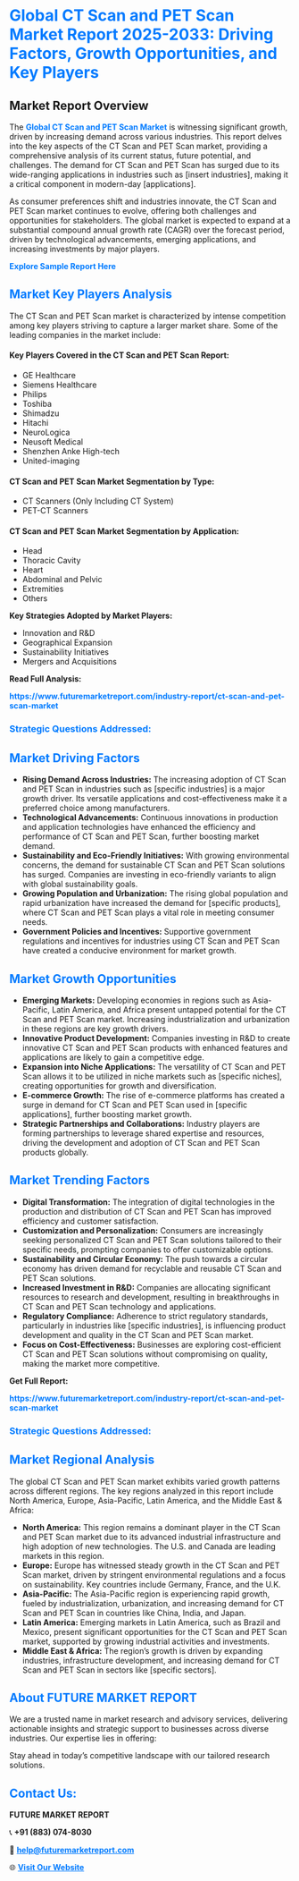 <h1 style="color: #007BFF;">Global CT Scan and PET Scan Market Report 2025-2033: Driving Factors, Growth Opportunities, and Key Players</h1>

<section id="overview">
<h2>Market Report Overview</h2>
<p>The <a href="https://www.futuremarketreport.com/industry-report/ct-scan-and-pet-scan-market" style="color: #007BFF; text-decoration: none;"><strong>Global CT Scan and PET Scan Market</strong></a> is witnessing significant growth, driven by increasing demand across various industries. This report delves into the key aspects of the CT Scan and PET Scan market, providing a comprehensive analysis of its current status, future potential, and challenges. The demand for CT Scan and PET Scan has surged due to its wide-ranging applications in industries such as [insert industries], making it a critical component in modern-day [applications].</p>
<p>As consumer preferences shift and industries innovate, the CT Scan and PET Scan market continues to evolve, offering both challenges and opportunities for stakeholders. The global market is expected to expand at a substantial compound annual growth rate (CAGR) over the forecast period, driven by technological advancements, emerging applications, and increasing investments by major players.</p>
</section>

<section id="overview">
<p><a href="https://www.futuremarketreport.com/request-sample/reportId=86051" style="color: #007BFF; text-decoration: none;"><strong>Explore Sample Report Here</strong></a></p>
</section>

<section id="key-players">
<h2 style="color: #007BFF;">Market Key Players Analysis</h2>
<p>The CT Scan and PET Scan market is characterized by intense competition among key players striving to capture a larger market share. Some of the leading companies in the market include:</p>
<h4>Key Players Covered in the CT Scan and PET Scan Report:</h4>
<ul><li>GE Healthcare</li><li>Siemens Healthcare</li><li>Philips</li><li>Toshiba</li><li>Shimadzu</li><li>Hitachi</li><li>NeuroLogica</li><li>Neusoft Medical</li><li>Shenzhen Anke High-tech</li><li>United-imaging</li></ul>
<h4>CT Scan and PET Scan Market Segmentation by Type:</h4>
<ul><li>CT Scanners (Only Including CT System)</li><li>PET-CT Scanners</li></ul>

<h4>CT Scan and PET Scan Market Segmentation by Application:</h4>
<ul><li>Head</li><li>Thoracic Cavity</li><li>Heart</li><li>Abdominal and Pelvic</li><li>Extremities</li><li>Others</li></ul>
<p><strong>Key Strategies Adopted by Market Players:</strong></p>
<ul>
<li>Innovation and R&D</li>
<li>Geographical Expansion</li>
<li>Sustainability Initiatives</li>
<li>Mergers and Acquisitions</li>
</ul>
</section>

<section>
<p><strong>Read Full Analysis: </strong></p><a href="https://www.futuremarketreport.com/industry-report/ct-scan-and-pet-scan-market" style="color: #007BFF; text-decoration: none;"><strong>https://www.futuremarketreport.com/industry-report/ct-scan-and-pet-scan-market</strong></a>
<h3 style="color: #007BFF;">Strategic Questions Addressed:</h3>
</section>

<section id="driving-factors">
<h2 style="color: #007BFF;">Market Driving Factors</h2>
<ul>
<li><strong>Rising Demand Across Industries:</strong> The increasing adoption of CT Scan and PET Scan in industries such as [specific industries] is a major growth driver. Its versatile applications and cost-effectiveness make it a preferred choice among manufacturers.</li>
<li><strong>Technological Advancements:</strong> Continuous innovations in production and application technologies have enhanced the efficiency and performance of CT Scan and PET Scan, further boosting market demand.</li>
<li><strong>Sustainability and Eco-Friendly Initiatives:</strong> With growing environmental concerns, the demand for sustainable CT Scan and PET Scan solutions has surged. Companies are investing in eco-friendly variants to align with global sustainability goals.</li>
<li><strong>Growing Population and Urbanization:</strong> The rising global population and rapid urbanization have increased the demand for [specific products], where CT Scan and PET Scan plays a vital role in meeting consumer needs.</li>
<li><strong>Government Policies and Incentives:</strong> Supportive government regulations and incentives for industries using CT Scan and PET Scan have created a conducive environment for market growth.</li>
</ul>
</section>

<section id="growth-opportunities">
<h2 style="color: #007BFF;">Market Growth Opportunities</h2>
<ul>
<li><strong>Emerging Markets:</strong> Developing economies in regions such as Asia-Pacific, Latin America, and Africa present untapped potential for the CT Scan and PET Scan market. Increasing industrialization and urbanization in these regions are key growth drivers.</li>
<li><strong>Innovative Product Development:</strong> Companies investing in R&D to create innovative CT Scan and PET Scan products with enhanced features and applications are likely to gain a competitive edge.</li>
<li><strong>Expansion into Niche Applications:</strong> The versatility of CT Scan and PET Scan allows it to be utilized in niche markets such as [specific niches], creating opportunities for growth and diversification.</li>
<li><strong>E-commerce Growth:</strong> The rise of e-commerce platforms has created a surge in demand for CT Scan and PET Scan used in [specific applications], further boosting market growth.</li>
<li><strong>Strategic Partnerships and Collaborations:</strong> Industry players are forming partnerships to leverage shared expertise and resources, driving the development and adoption of CT Scan and PET Scan products globally.</li>
</ul>
</section>

<section id="trending-factors">
<h2 style="color: #007BFF;">Market Trending Factors</h2>
<ul>
<li><strong>Digital Transformation:</strong> The integration of digital technologies in the production and distribution of CT Scan and PET Scan has improved efficiency and customer satisfaction.</li>
<li><strong>Customization and Personalization:</strong> Consumers are increasingly seeking personalized CT Scan and PET Scan solutions tailored to their specific needs, prompting companies to offer customizable options.</li>
<li><strong>Sustainability and Circular Economy:</strong> The push towards a circular economy has driven demand for recyclable and reusable CT Scan and PET Scan solutions.</li>
<li><strong>Increased Investment in R&D:</strong> Companies are allocating significant resources to research and development, resulting in breakthroughs in CT Scan and PET Scan technology and applications.</li>
<li><strong>Regulatory Compliance:</strong> Adherence to strict regulatory standards, particularly in industries like [specific industries], is influencing product development and quality in the CT Scan and PET Scan market.</li>
<li><strong>Focus on Cost-Effectiveness:</strong> Businesses are exploring cost-efficient CT Scan and PET Scan solutions without compromising on quality, making the market more competitive.</li>
</ul>
</section>

<section>
<p><strong>Get Full Report: </strong></p><a href="https://www.futuremarketreport.com/industry-report/ct-scan-and-pet-scan-market" style="color: #007BFF; text-decoration: none;"><strong>https://www.futuremarketreport.com/industry-report/ct-scan-and-pet-scan-market</strong></a>
<h3 style="color: #007BFF;">Strategic Questions Addressed:</h3>
</section>


<section id="regional-analysis">
<h2 style="color: #007BFF;">Market Regional Analysis</h2>
<p>The global CT Scan and PET Scan market exhibits varied growth patterns across different regions. The key regions analyzed in this report include North America, Europe, Asia-Pacific, Latin America, and the Middle East & Africa:</p>
<ul>
<li><strong>North America:</strong> This region remains a dominant player in the CT Scan and PET Scan market due to its advanced industrial infrastructure and high adoption of new technologies. The U.S. and Canada are leading markets in this region.</li>
<li><strong>Europe:</strong> Europe has witnessed steady growth in the CT Scan and PET Scan market, driven by stringent environmental regulations and a focus on sustainability. Key countries include Germany, France, and the U.K.</li>
<li><strong>Asia-Pacific:</strong> The Asia-Pacific region is experiencing rapid growth, fueled by industrialization, urbanization, and increasing demand for CT Scan and PET Scan in countries like China, India, and Japan.</li>
<li><strong>Latin America:</strong> Emerging markets in Latin America, such as Brazil and Mexico, present significant opportunities for the CT Scan and PET Scan market, supported by growing industrial activities and investments.</li>
<li><strong>Middle East & Africa:</strong> The region’s growth is driven by expanding industries, infrastructure development, and increasing demand for CT Scan and PET Scan in sectors like [specific sectors].</li>
</ul>
</section>

<footer>
<h2 style="color: #007BFF;">About FUTURE MARKET REPORT</h2>
<p>We are a trusted name in market research and advisory services, delivering actionable insights and strategic support to businesses across diverse industries. Our expertise lies in offering:</p>

<p>Stay ahead in today’s competitive landscape with our tailored research solutions.</p>

<h2 style="color: #007BFF;">Contact Us:</h2>
<p><strong>FUTURE MARKET REPORT</strong></p>
<p>📞 <strong>+91 (883) 074-8030</strong></p>
<p>📧 <strong><a href="mailto:help@futuremarketreport.com" style="color: #007BFF;">help@futuremarketreport.com</a></strong></p>
<p>🌐 <strong><a href="https://www.futuremarketreport.com/" style="color: #007BFF;">Visit Our Website</a></strong></p>
</footer>